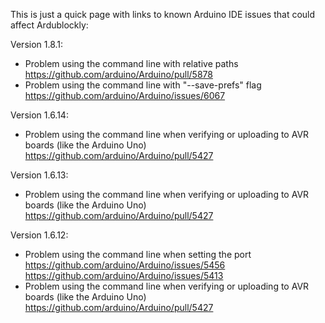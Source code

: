 This is just a quick page with links to known Arduino IDE issues that could affect Ardublockly:

Version 1.8.1:
* Problem using the command line with relative paths https://github.com/arduino/Arduino/pull/5878
* Problem using the command line with "--save-prefs" flag https://github.com/arduino/Arduino/issues/6067

Version 1.6.14:
* Problem using the command line when verifying or uploading to AVR boards (like the Arduino Uno) https://github.com/arduino/Arduino/pull/5427

Version 1.6.13:
* Problem using the command line when verifying or uploading to AVR boards (like the Arduino Uno) https://github.com/arduino/Arduino/pull/5427

Version 1.6.12:
* Problem using the command line when setting the port https://github.com/arduino/Arduino/issues/5456 https://github.com/arduino/Arduino/issues/5413
* Problem using the command line when verifying or uploading to AVR boards (like the Arduino Uno) https://github.com/arduino/Arduino/pull/5427